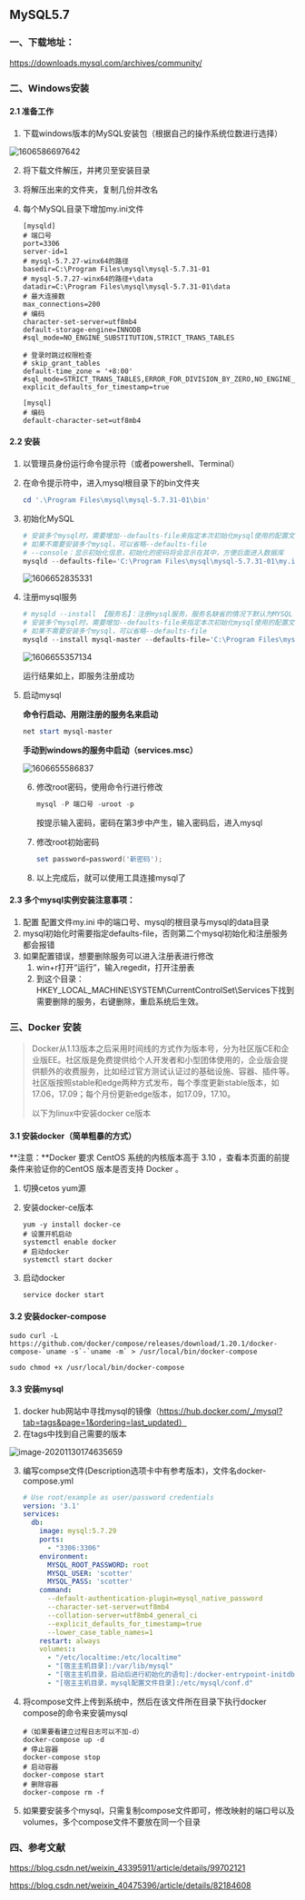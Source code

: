 ## MySQL5.7

### 一、下载地址：

https://downloads.mysql.com/archives/community/

### 二、Windows安装

#### 2.1 准备工作

1. 下载windows版本的MySQL安装包（根据自己的操作系统位数进行选择）

![1606586697642](.\img\mysql_download.png)

2. 将下载文件解压，并拷贝至安装目录

3. 将解压出来的文件夹，复制几份并改名

4. 每个MySQL目录下增加my.ini文件

   ```shell
   [mysqld]
   # 端口号
   port=3306
   server-id=1
   # mysql-5.7.27-winx64的路径
   basedir=C:\Program Files\mysql\mysql-5.7.31-01
   # mysql-5.7.27-winx64的路径+\data
   datadir=C:\Program Files\mysql\mysql-5.7.31-01\data 
   # 最大连接数
   max_connections=200
   # 编码
   character-set-server=utf8mb4
   default-storage-engine=INNODB
   #sql_mode=NO_ENGINE_SUBSTITUTION,STRICT_TRANS_TABLES
   
   # 登录时跳过权限检查
   # skip_grant_tables
   default-time_zone = '+8:00'
   #sql_mode=STRICT_TRANS_TABLES,ERROR_FOR_DIVISION_BY_ZERO,NO_ENGINE_SUBSTITUTION
   explicit_defaults_for_timestamp=true
   
   [mysql]
   # 编码
   default-character-set=utf8mb4
   ```

#### 2.2 安装

1. 以管理员身份运行命令提示符（或者powershell、Terminal）

2. 在命令提示符中，进入mysql根目录下的bin文件夹

   ```powershell
   cd '.\Program Files\mysql\mysql-5.7.31-01\bin'
   ```

3. 初始化MySQL

   ```powershell
   # 安装多个mysql时，需要增加--defaults-file来指定本次初始化mysql使用的配置文件
   # 如果不需要安装多个mysql，可以省略--defaults-file
   # --console：显示初始化信息，初始化的密码将会显示在其中，方便后面进入数据库
   mysqld --defaults-file='C:\Program Files\mysql\mysql-5.7.31-01\my.ini' --initialize --user=mysql --console
   ```

   ![1606652835331](.\img\setup_01.png)

4. 注册mysql服务

   ```powershell
   # mysqld --install 【服务名】：注册mysql服务，服务名缺省的情况下默认为MYSQL
   # 安装多个mysql时，需要增加--defaults-file来指定本次初始化mysql使用的配置文件
   # 如果不需要安装多个mysql，可以省略--defaults-file
   mysqld --install mysql-master --defaults-file='C:\Program Files\mysql\mysql-5.7.31-01\my.ini'
   ```

   ![1606655357134](.\img\setup_02.png)

   运行结果如上，即服务注册成功

5. 启动mysql

   **命令行启动、用刚注册的服务名来启动**

   ```powershell
   net start mysql-master
   ```

   **手动到windows的服务中启动（services.msc）**

   ![1606655586837](.\img\setup_03.png)

   6. 修改root密码，使用命令行进行修改

      ```powershell
      mysql -P 端口号 -uroot -p
      ```

      按提示输入密码，密码在第3步中产生，输入密码后，进入mysql

   7. 修改root初始密码

      ```powershell
      set password=password('新密码');
      ```

   8. 以上完成后，就可以使用工具连接mysql了

#### 2.3 多个mysql实例安装注意事项：

1. 配置 配置文件my.ini 中的端口号、mysql的根目录与mysql的data目录
2. mysql初始化时需要指定defaults-file，否则第二个mysql初始化和注册服务都会报错
3. 如果配置错误，想要删除服务可以进入注册表进行修改
   1. win+r打开“运行”，输入regedit，打开注册表
   2. 到这个目录：HKEY_LOCAL_MACHINE\SYSTEM\CurrentControlSet\Services下找到需要删除的服务，右键删除，重启系统后生效。

### 三、Docker 安装

> Docker从1.13版本之后采用时间线的方式作为版本号，分为社区版CE和企业版EE。社区版是免费提供给个人开发者和小型团体使用的，企业版会提供额外的收费服务，比如经过官方测试认证过的基础设施、容器、插件等。社区版按照stable和edge两种方式发布，每个季度更新stable版本，如17.06，17.09；每个月份更新edge版本，如17.09，17.10。
>
> 以下为linux中安装docker ce版本

#### 3.1 安装docker（简单粗暴的方式）

**注意：**Docker 要求 CentOS 系统的内核版本高于 3.10 ，查看本页面的前提条件来验证你的CentOS 版本是否支持 Docker 。

1. 切换cetos yum源

2. 安装docker-ce版本

   ```shell
   yum -y install docker-ce
   # 设置开机启动
   systemctl enable docker
   # 启动docker
   systemctl start docker
   ```

3. 启动docker

   ```shell
   service docker start
   ```

#### 3.2 安装docker-compose

```shell
sudo curl -L https://github.com/docker/compose/releases/download/1.20.1/docker-compose-`uname -s`-`uname -m` > /usr/local/bin/docker-compose

sudo chmod +x /usr/local/bin/docker-compose
```

#### 3.3 安装mysql

1. docker hub网站中寻找mysql的镜像（https://hub.docker.com/_/mysql?tab=tags&page=1&ordering=last_updated）
2. 在tags中找到自己需要的版本

![image-20201130174635659](.\img\docker-hub.png)

3. 编写compse文件(Description选项卡中有参考版本)，文件名docker-compose.yml

   ```yaml
   # Use root/example as user/password credentials
   version: '3.1'
   services:
     db:
       image: mysql:5.7.29
       ports:
         - "3306:3306"
       environment:                                        
         MYSQL_ROOT_PASSWORD: root
         MYSQL_USER: 'scotter'
         MYSQL_PASS: 'scotter'
       command:
         --default-authentication-plugin=mysql_native_password
         --character-set-server=utf8mb4
         --collation-server=utf8mb4_general_ci
         --explicit_defaults_for_timestamp=true
         --lower_case_table_names=1
       restart: always
       volumes::
         - "/etc/localtime:/etc/localtime"
         - "[宿主主机目录]:/var/lib/mysql"
         - "[宿主主机目录，启动后进行初始化的语句]:/docker-entrypoint-initdb.d"
         - "[宿主主机目录，mysql配置文件目录]:/etc/mysql/conf.d"
   
   ```

4. 将compose文件上传到系统中，然后在该文件所在目录下执行docker compose的命令来安装mysql

   ```shell
   #（如果要看建立过程日志可以不加-d）
   docker-compose up -d
   # 停止容器
   docker-compose stop 
   # 启动容器
   docker-compose start 
   # 删除容器
   docker-compose rm -f 
   ```

5. 如果要安装多个mysql，只需复制compose文件即可，修改映射的端口号以及volumes，多个compose文件不要放在同一个目录

### 四、参考文献

https://blog.csdn.net/weixin_43395911/article/details/99702121

https://blog.csdn.net/weixin_40475396/article/details/82184608